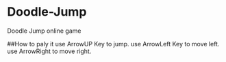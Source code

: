 # Doodle-Jump
Doodle Jump online game


##How to paly it
 use ArrowUP Key to jump.
 use ArrowLeft Key to move left.
 use ArrowRight to move right.

